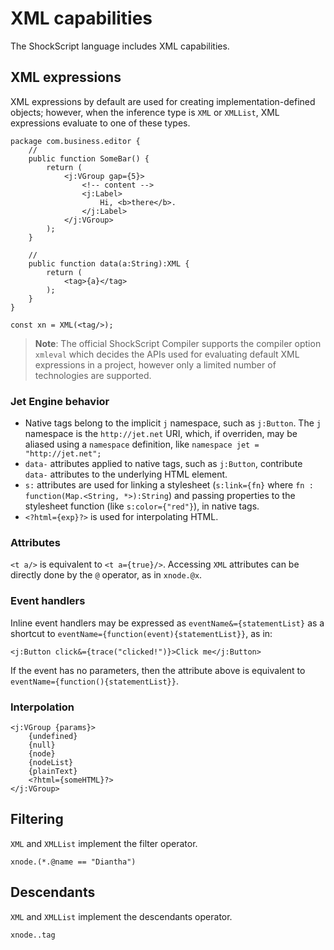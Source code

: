 # XML capabilities

The ShockScript language includes XML capabilities.

## XML expressions

XML expressions by default are used for creating implementation-defined objects; however, when the inference type is `XML` or `XMLList`, XML expressions evaluate to one of these types.

```
package com.business.editor {
    //
    public function SomeBar() {
        return (
            <j:VGroup gap={5}>
                <!-- content -->
                <j:Label>
                    Hi, <b>there</b>.
                </j:Label>
            </j:VGroup>
        );
    }

    //
    public function data(a:String):XML {
        return (
            <tag>{a}</tag>
        );
    }
}

const xn = XML(<tag/>);
```

> **Note**: The official ShockScript Compiler supports the compiler option `xmleval` which decides the APIs used for evaluating default XML expressions in a project, however only a limited number of technologies are supported.

### Jet Engine behavior

- Native tags belong to the implicit `j` namespace, such as `j:Button`. The `j` namespace is the `http://jet.net` URI, which, if overriden, may be aliased using a `namespace` definition, like `namespace jet = "http://jet.net";`
- `data-` attributes applied to native tags, such as `j:Button`, contribute `data-` attributes to the underlying HTML element.
- `s:` attributes are used for linking a stylesheet (`s:link={fn}` where `fn : function(Map.<String, *>):String`) and passing properties to the stylesheet function (like `s:color={"red"}`), in native tags.
- `<?html={exp}?>` is used for interpolating HTML.

### Attributes

`<t a/>` is equivalent to `<t a={true}/>`. Accessing `XML` attributes can be directly done by the `@` operator, as in `xnode.@x`.

### Event handlers

Inline event handlers may be expressed as `eventName&={statementList}` as a shortcut to `eventName={function(event){statementList}}`, as in:

```
<j:Button click&={trace("clicked!")}>Click me</j:Button>
```

If the event has no parameters, then the attribute above is equivalent to `eventName={function(){statementList}}`.

### Interpolation

```
<j:VGroup {params}>
    {undefined}
    {null}
    {node}
    {nodeList}
    {plainText}
    <?html={someHTML}?>
</j:VGroup>
```

## Filtering

`XML` and `XMLList` implement the filter operator.

```
xnode.(*.@name == "Diantha")
```

## Descendants

`XML` and `XMLList` implement the descendants operator.

```
xnode..tag
```